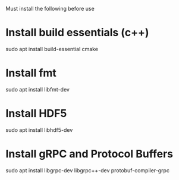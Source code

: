 
Must install the following before use
# Install build essentials (c++)
sudo apt install build-essential cmake

# Install fmt
sudo apt install libfmt-dev

# Install HDF5
sudo apt install libhdf5-dev

# Install gRPC and Protocol Buffers
sudo apt install libgrpc-dev libgrpc++-dev protobuf-compiler-grpc
